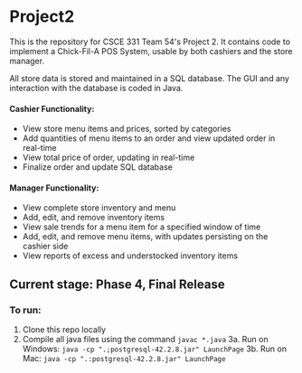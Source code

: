 # Project2

This is the repository for CSCE 331 Team 54's Project 2. It contains code to implement a Chick-Fil-A POS System, usable by both cashiers and the store manager.

All store data is stored and maintained in a SQL database. The GUI and any interaction with the database is coded in Java.

#### Cashier Functionality:
- View store menu items and prices, sorted by categories
- Add quantities of menu items to an order and view updated order in real-time
- View total price of order, updating in real-time
- Finalize order and update SQL database

#### Manager Functionality:
- View complete store inventory and menu
- Add, edit, and remove inventory items
- View sale trends for a menu item for a specified window of time
- Add, edit, and remove menu items, with updates persisting on the cashier side
- View reports of excess and understocked inventory items

## Current stage: Phase 4, Final Release

### To run:
1. Clone this repo locally
2. Compile all java files using the command `javac *.java`
3a. Run on Windows: `java -cp ".;postgresql-42.2.8.jar" LaunchPage`
3b. Run on Mac: `java -cp ".:postgresql-42.2.8.jar" LaunchPage`
